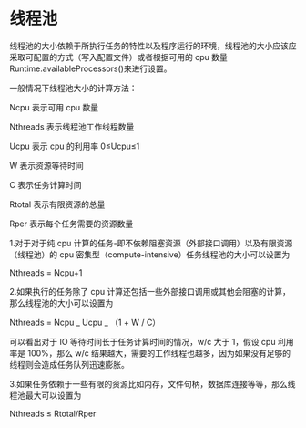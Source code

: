 # 线程池

线程池的大小依赖于所执行任务的特性以及程序运行的环境，线程池的大小应该应采取可配置的方式（写入配置文件）或者根据可用的 cpu 数量 Runtime.availableProcessors()来进行设置。

一般情况下线程池大小的计算方法：

Ncpu 表示可用 cpu 数量

Nthreads 表示线程池工作线程数量

Ucpu 表示 cpu 的利用率 0≤Ucpu≤1

W 表示资源等待时间

C 表示任务计算时间

Rtotal 表示有限资源的总量

Rper 表示每个任务需要的资源数量

1.对于对于纯 cpu 计算的任务-即不依赖阻塞资源（外部接口调用）以及有限资源（线程池）的 cpu 密集型（compute-intensive）任务线程池的大小可以设置为

Nthreads = Ncpu+1

2.如果执行的任务除了 cpu 计算还包括一些外部接口调用或其他会阻塞的计算，那么线程池的大小可以设置为

Nthreads = Ncpu _ Ucpu _ （1 + W / C）

可以看出对于 IO 等待时间长于任务计算时间的情况，w/c 大于 1，假设 cpu 利用率是 100%，那么 w/c 结果越大，需要的工作线程也越多，因为如果没有足够的线程则会造成任务队列迅速膨胀。

3.如果任务依赖于一些有限的资源比如内存，文件句柄，数据库连接等等，那么线程池最大可以设置为

Nthreads ≤ Rtotal/Rper
